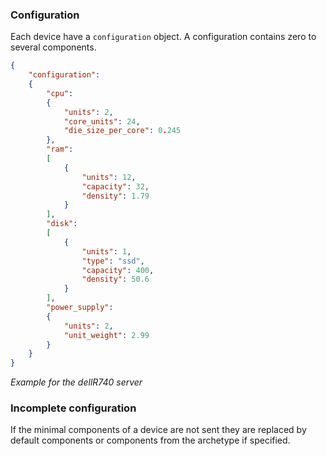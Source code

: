 ### Configuration

Each device have a ```configuration``` object. 
A configuration contains zero to several components.

``` json
{
    "configuration":
    {
        "cpu":
        {
            "units": 2,
            "core_units": 24,
            "die_size_per_core": 0.245
        },
        "ram":
        [
            {
                "units": 12,
                "capacity": 32,
                "density": 1.79
            }
        ],
        "disk":
        [
            {
                "units": 1,
                "type": "ssd",
                "capacity": 400,
                "density": 50.6
            }
        ],
        "power_supply":
        {
            "units": 2,
            "unit_weight": 2.99
        }
    }
}
```
*Example for the dellR740 server*

### Incomplete configuration

If the minimal components of a device are not sent they are replaced by default components or components from the archetype if specified.

